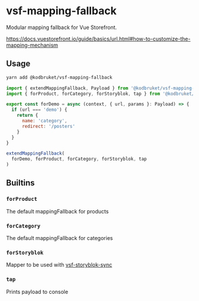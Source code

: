 # vsf-mapping-fallback

Modular mapping fallback for Vue Storefront.

https://docs.vuestorefront.io/guide/basics/url.html#how-to-customize-the-mapping-mechanism

## Usage

```sh
yarn add @kodbruket/vsf-mapping-fallback
```

```js
import { extendMappingFallback, Payload } from '@kodbruket/vsf-mapping-fallback'
import { forProduct, forCategory, forStoryblok, tap } from '@kodbruket/vsf-mapping-fallback/builtin'

export const forDemo = async (context, { url, params }: Payload) => {
  if (url === 'demo') {
    return {
      name: 'category',
      redirect: '/posters'
    }
  }
}

extendMappingFallback(
  forDemo, forProduct, forCategory, forStoryblok, tap
)
```


## Builtins

### `forProduct`

The default mappingFallback for products

### `forCategory`

The default mappingFallback for categories

### `forStoryblok`

Mapper to be used with [vsf-storyblok-sync](https://github.com/kodbruket/vsf-storyblok-sync)

### `tap`

Prints payload to console
